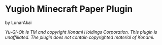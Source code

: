 # Yugioh Minecraft Paper Plugin
by LunarAkai

*Yu-Gi-Oh is TM and copyright Konami Holdings Corporation. This plugin is unaffiliated. 
The plugin does not contain copyrighted material of Konami.*